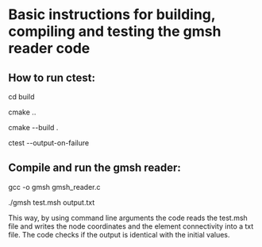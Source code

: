 # Basic instructions for building, compiling and testing the gmsh reader code
## How to run ctest:
cd build

cmake ..

cmake --build .

ctest --output-on-failure

## Compile and run the gmsh reader:
gcc -o gmsh gmsh_reader.c

./gmsh test.msh output.txt

This way, by using command line arguments the code reads the test.msh file and writes the node coordinates and the element connectivity into a txt file. The code checks if the output is identical with the initial values.


